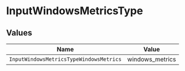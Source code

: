 # InputWindowsMetricsType


## Values

| Name                                    | Value                                   |
| --------------------------------------- | --------------------------------------- |
| `InputWindowsMetricsTypeWindowsMetrics` | windows_metrics                         |